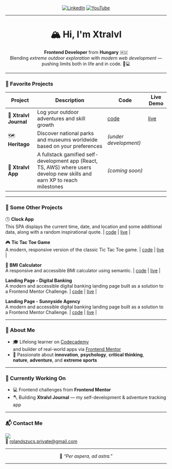 <div align="center">

[![LinkedIn](https://img.shields.io/badge/LinkedIn-0A66C2?style=for-the-badge&logo=linkedin&logoColor=white)](https://www.linkedin.com/in/rolandszucs-webdev/)
[![YouTube](https://img.shields.io/badge/YouTube-FF0000?style=for-the-badge&logo=youtube&logoColor=white)](https://youtube.com/@xtralvl?si=ARheLo58FnjZJftt)

---

<h1>🏔️ Hi, I'm <strong>Xtralvl</strong></h1>

<p><strong>Frontend Developer</strong> from <strong>Hungary</strong> 🇭🇺  <br>
Blending <em>extreme outdoor exploration</em> with <em>modern web development</em> — pushing limits both in life and in code. 🌲💻</p>

</div>

---

### 🌟 Favorite Projects

| Project | Description | Code | Live Demo |
|----------|--------------|-----------|-----------|
| 🧭 **Xtralvl Journal** | Log your outdoor adventures and skill growth | [code](https://github.com/xtralvl/Xtralvl_Journal) | [live](https://main.d75ibv00sviwk.amplifyapp.com/) |
| 🗺️ **Heritago** | Discover national parks and museums worldwide based on your preferences | *(under development)* |
| 💯 **Xtralvl App** | A fullstack gamified self-development app (React, TS, AWS) where users develop new skills and earn XP to reach milestones | *(coming soon)* |

---

### 🌟 Some Other Projects

🕒 **Clock App** <br>
This SPA displays the current time, date, and location and some additional data, along with a random inspirational quote. | [code](https://github.com/xtralvl/Clock-app) | [live](https://clock-app-frontend-mentor-xtralvl.netlify.app/) |

🎮 **Tic Tac Toe Game** <br>
A modern, responsive version of the classic Tic Tac Toe game. | [code](https://github.com/xtralvl/Tic-Tac-Toe-game) | [live](https://tic-tac-toe-game-xtralvl.netlify.app/) |

📏 **BMI Calculator** <br>
A responsive and accessible BMI calculator using semantic. | [code](https://github.com/xtralvl/BMI-calculator) | [live](https://bmi-calculator-xtralvl.netlify.app/) |

**Landing Page - Digital Banking** <br>
A modern and accessible digital banking landing page built as a solution to a Frontend Mentor Challenge. | [code](https://github.com/xtralvl/Digital-bank-landing-page) | [live](https://digital-bank-landing-page-xtralvl.netlify.app/) |

**Landing Page - Sunnyside Agency** <br>
A modern and accessible digital banking landing page built as a solution to a Frontend Mentor Challenge. | [code](https://github.com/xtralvl/Sunnyside-Agency-landing-page) | [live](https://sunnyside-agency-xtralvl.netlify.app/) |

---

### 🚀 About Me

- 🎓 Lifelong learner on [Codecademy](https://www.codecademy.com)  
  and builder of real-world apps via [Frontend Mentor](https://www.frontendmentor.io/)
- 🧭 Passionate about **innovation**, **psychology**, **critical thinking**,  
  **nature**, **adventure**, and **extreme sports**

---

### 🔧 Currently Working On

- 💻 Frontend challenges from **Frontend Mentor**  
- 🪓 Building **Xtralvl Journal** — my self-development & adventure tracking app  

---

### 📬 Contact Me

<a href="https://www.linkedin.com/in/rolandszucs-webdev/" target="_blank">
  <img src="https://img.shields.io/badge/-LinkedIn-0077B5?style=flat&logo=linkedin&logoColor=white"/>
</a>  <br>
📧 <a href="mailto:rolandszucs.private@gmail.com">rolandszucs.private@gmail.com</a>

---

<div align="center">

💬 *“Per aspera, ad astra.”*  

---

</div>
